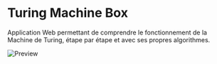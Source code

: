 # Turing Machine Box

Application Web permettant de comprendre le fonctionnement de la Machine de Turing, étape par étape et avec ses propres algorithmes.

![Preview](https://github.com/zonetecde/turing-machine-box/assets/56195432/673b78ad-af17-4dae-8541-17f664563131)
